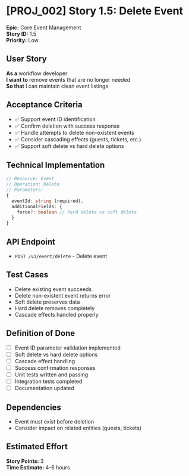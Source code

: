# [PROJ_002] Story 1.5: Delete Event

**Epic:** Core Event Management  
**Story ID:** 1.5  
**Priority:** Low  

## User Story
**As a** workflow developer  
**I want to** remove events that are no longer needed  
**So that** I can maintain clean event listings

## Acceptance Criteria
- ✅ Support event ID identification
- ✅ Confirm deletion with success response
- ✅ Handle attempts to delete non-existent events
- ✅ Consider cascading effects (guests, tickets, etc.)
- ✅ Support soft delete vs hard delete options

## Technical Implementation
```typescript
// Resource: Event
// Operation: Delete
// Parameters:
{
  eventId: string (required),
  additionalFields: {
    force?: boolean // hard delete vs soft delete
  }
}
```

## API Endpoint
- `POST /v1/event/delete` - Delete event

## Test Cases
- Delete existing event succeeds
- Delete non-existent event returns error
- Soft delete preserves data
- Hard delete removes completely
- Cascade effects handled properly

## Definition of Done
- [ ] Event ID parameter validation implemented
- [ ] Soft delete vs hard delete options
- [ ] Cascade effect handling
- [ ] Success confirmation responses
- [ ] Unit tests written and passing
- [ ] Integration tests completed
- [ ] Documentation updated

## Dependencies
- Event must exist before deletion
- Consider impact on related entities (guests, tickets)

## Estimated Effort
**Story Points:** 3  
**Time Estimate:** 4-6 hours
